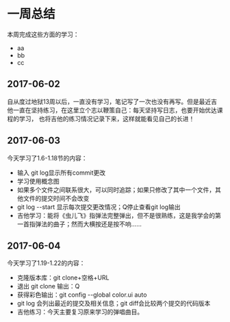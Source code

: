 # 一周总结
本周完成这些方面的学习：
* aa
* bb
* cc
## 2017-06-02
自从度过地狱13周以后，一直没有学习，笔记写了一次也没有再写。但是最近吉他一直在坚持练习，在这里立个志以鞭策自己：每天坚持写日志，也要开始优达课程的学习，
也将吉他的练习情况记录下来，这样就能看见自己的长进！
## 2017-06-03
今天学习了1.6-1.18节的内容：
* 输入 git log显示所有commit更改
* 学习使用概念图
* 如果多个文件之间联系很大，可以同时追踪；如果只修改了其中一个文件，其他文件的提交时间不会改变
* git log --start 显示每次提交更改情况；Q停止查看git log输出 
* 吉他学习：能将《虫儿飞》指弹法完整弹出，但不是很熟练，这是我学会的第一首指弹法的曲子；然而大横按还是按不响……
## 2017-06-04
今天学习了1.19-1.22的内容：
* 克隆版本库：git clone+空格+URL
* 退出 git clone 输出：Q
* 获得彩色输出：git config --global color.ui auto
* git log 会列出最近的提交及相关信息；git diff会比较两个提交的代码版本
* 吉他练习：今天主要复习原来学习的弹唱曲目。
